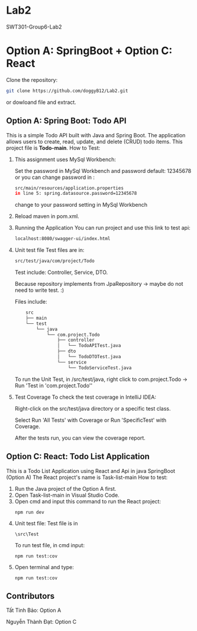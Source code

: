 # Lab2
SWT301-Group6-Lab2

# Option A: SpringBoot + Option C: React
Clone the repository:
   ```bash
   git clone https://github.com/doggyB12/Lab2.git
   ```
   or dowloand file and extract.
  
Option A: Spring Boot: Todo API
-----------------------
This is a simple Todo API built with Java and Spring Boot. The application allows users to create, read, update, and delete (CRUD) todo items.
This project file is **Todo-main**.
How to Test:

1) This assignment uses MySql Workbench:
   
   Set the password in MySql Workbench and password default: 12345678
   or you can change password in :
   ```bash
   src/main/resources/application.properties
   in line 5: spring.datasource.password=12345678
   ```
   change to your password setting in MySql Workbench
2) Reload maven in pom.xml.
3) Running the Application
   You can run project and use this link to test api:
   ```bash
   localhost:8080/swagger-ui/index.html
   ```
4) Unit test file
   Test files are in:
   ```bash
   src/test/java/com/project/Todo
   ```
   Test include: Controller, Service, DTO.
   
   Because repository implements from JpaRepository -> maybe do not need to write test. :)
   
   Files include:
   ```bash
       src
       ├── main
       └── test
           └── java
               └── com.project.Todo
                   ├── controller
                   │   └── TodoAPITest.java
                   ├── dto
                   │   └── TodoDTOTest.java
                   └── service
                       └── TodoServiceTest.java
   ```
   To run the Unit Test, in /src/test/java, right click to com.project.Todo -> Run 'Test in 'com.project.Todo''
6) Test Coverage
   To check the test coverage in IntelliJ IDEA:
   
   Right-click on the src/test/java directory or a specific test class.
   
   Select Run 'All Tests' with Coverage or Run 'SpecificTest' with Coverage.
   
   After the tests run, you can view the coverage report.

Option C: React: Todo List Application
-----------------------
This is a Todo List Application using React and Api in java SpringBoot (Option A)
The React project's name is Task-list-main
How to test:
1) Run the Java project of the Option A first.
2) Open Task-list-main in Visual Studio Code.
3) Open cmd and input this command to run the React project:
   ```
   npm run dev
   ```
4) Unit test file:
   Test file is in
   ```
   \src\Test
   ```
   To run test file, in cmd input:
   ```
   npm run test:cov
   ```
5) Open terminal and type:
   ```
   npm run test:cov
   ```

Contributors
-------------------
Tất Tinh Bảo: Option A

Nguyễn Thành Đạt: Option C


